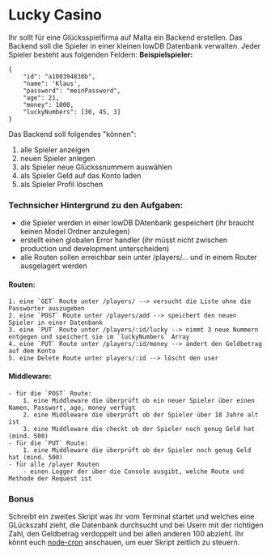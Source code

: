# Lucky Casino

Ihr sollt für eine Glücksspielfirma auf Malta ein Backend erstellen. Das Backend soll die Spieler in einer kleinen lowDB Datenbank verwalten. Jeder Spieler besteht aus folgenden Feldern:
**Beispielspieler:**
```
{
    "id": "a100394830b",
    "name": 'Klaus',
    "password": "meinPassword",
    "age": 21,
    "money": 1000,
    "luckyNumbers": [30, 45, 3]    
}
```
Das Backend soll folgendes "können":
1. alle Spieler anzeigen
2. neuen Spieler anlegen
3. als Spieler neue Glückssnummern auswählen
4. als Spieler Geld auf das Konto laden
5. als Spieler Profil löschen

### Technsicher Hintergrund zu den Aufgaben:
- die Spieler werden in einer lowDB DAtenbank gespeichert (ihr braucht keinen Model Ordner anzulegen)
- erstellt einen globalen Error handler (ihr müsst nicht zwischen production und development unterscheiden)
- alle Routen sollen erreichbar sein unter /players/... und in einem Router ausgelagert werden

#### Routen:
    1. eine `GET` Route unter /players/ --> versucht die Liste ohne die Passwörter auszugeben    
    2. eine `POST` Route unter /players/add --> speichert den neuen Spieler in einer Datenbank
    3. eine `PUT` Route unter /players/:id/lucky --> nimmt 3 neue Nummern entgegen und speichert sie im `luckyNumbers` Array
    4. eine `PUT` Route unter /players/:id/money --> ändert den Geldbetrag auf dem Konto 
    5. eine Delete Route unter players/:id --> löscht den user


#### Middleware:
    - für die `POST` Route:
        1. eine Middleware die überprüft ob ein neuer Spieler über einen Namen, Passwort, age, money verfügt
        2. eine Middleware die überprüft ob der Spieler über 18 Jahre alt ist
        3. eine Middleware die checkt ob der Spieler noch genug Geld hat (mind. 500)
    - für die `PUT` Route:
        1. eine Middleware die überprüft ob der Spieler noch genug Geld hat (mind. 500)
    - für alle /player Routen 
        - einen Logger der über die Console ausgibt, welche Route und Methode der Request ist 

### Bonus

Schreibt ein zweites Skript was ihr vom Terminal startet und welches eine GLückszahl zieht, die Datenbank durchsucht und bei Usern mit der richtigen Zahl, den Geldbetrag verdoppelt und bei allen anderen 100 abzieht. Ihr könnt euch [node-cron](https://www.npmjs.com/package/node-cron) anschauen, um euer Skript zeitlich zu steuern. 